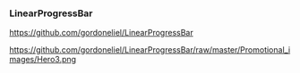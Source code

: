 ### LinearProgressBar

https://github.com/gordoneliel/LinearProgressBar

https://github.com/gordoneliel/LinearProgressBar/raw/master/Promotional_images/Hero3.png
